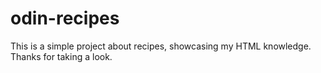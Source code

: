 # odin-recipes

This is a simple project about recipes, showcasing my HTML knowledge. Thanks for taking a look.